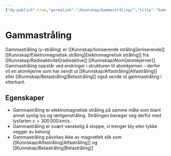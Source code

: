 ```yaml
---
{"dg-publish":true,"permalink":"/Kunnskap/Gammastråling/","title":"Gammastråling","tags":["naturfag","fysikk"]}
---
```



# Gammastråling
Gammastråling ($\gamma$-stråling) er [[Kunnskap/Ioniserende stråling\|ioniserende]] [[Kunnskap/Elektromagnetisk stråling\|Elektromagnetisk stråling]] fra [[Kunnskap/Radioaktivitet\|radioaktive]] [[Kunnskap/Atom\|atomkjerner]]. Gammastråling oppstår ved endringer i strukturen til atomkjernen – derfor vil en atomkjerne som har sendt ut [[Kunnskap/Alfastråling\|Alfastråling]] eller [[Kunnskap/Betastråling\|Betastråling]] også sende ut gammastråling i etterkant.

## Egenskaper
- Gammastråling er elektromagnetisk stråling på samme måte som blant annet synlig lys og røntgenstråling. Strålingen beveger seg derfor med lysfarten $c = 300\,000\, \textrm{km/s}$.
- Gammastråling er svært vanskelig å stoppe, vi trenger bly eller tykke vegger av betong
- Gammastråling påvirkes ikke av magnetfelt slik som [[Kunnskap/Alfastråling\|Alfastråling]] og [[Kunnskap/Betastråling\|Betastråling]]

